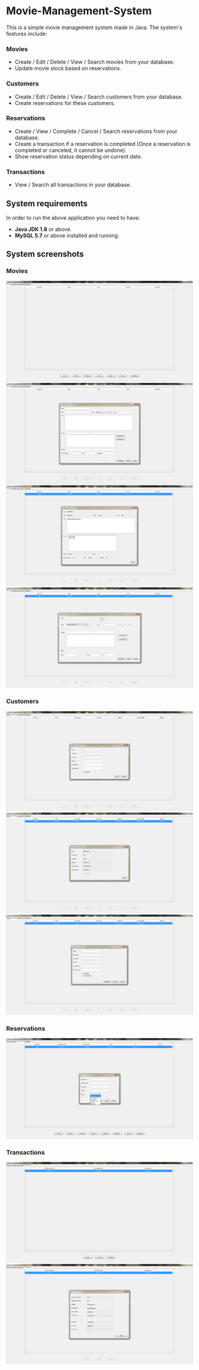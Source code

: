 # Movie-Management-System

This is a simple movie management system made in Java. The system's features include:

### Movies

- Create / Edit / Delete / View / Search movies from your database.
- Update movie stock based on reservations.


### Customers

- Create / Edit / Delete / View / Search customers from your database.
- Create reservations for these customers.

### Reservations

- Create / View / Complete / Cancel / Search reservations from your database.
- Create a transaction if a reservation is completed (Once a reservation is completed or canceled, it cannot be undone).
- Show reservation status depending on current date.

### Transactions

- View / Search all transactions in your database.

## System requirements

In order to run the above application you need to have:

- **Java JDK 1.8** or above.
- **MySQL 5.7** or above installed and running.

## System screenshots

### Movies

![Screenshot 1](screenshots/Movie_management_system.png)
![Screenshot 2](screenshots/Movie_management_system_2.png)
![Screenshot 3](screenshots/Movie_management_system_3.png)
![Screenshot 4](screenshots/Movie_management_system_4.png)

### Customers

![Screenshot 5](screenshots/Movie_management_system_5.png)
![Screenshot 6](screenshots/Movie_management_system_6.png)
![Screenshot 7](screenshots/Movie_management_system_7.png)

### Reservations

![Screenshot 8](screenshots/Movie_management_system_8.png)

### Transactions

![Screenshot 9](screenshots/Movie_management_system_9.png)
![Screenshot 10](screenshots/Movie_management_system_10.png)
